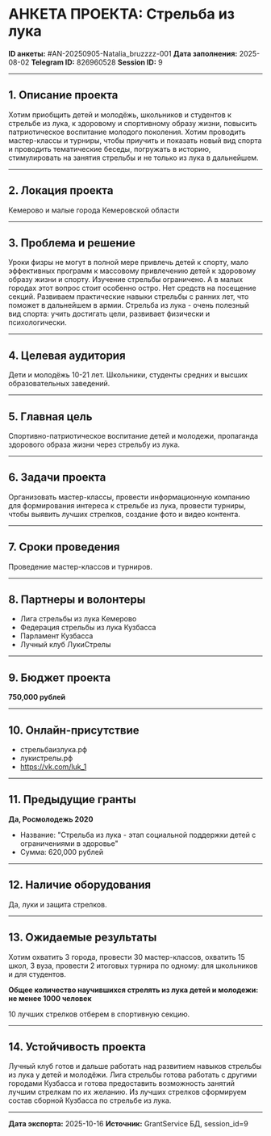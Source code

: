 # АНКЕТА ПРОЕКТА: Стрельба из лука

**ID анкеты:** #AN-20250905-Natalia_bruzzzz-001
**Дата заполнения:** 2025-08-02
**Telegram ID:** 826960528
**Session ID:** 9

---

## 1. Описание проекта

Хотим приобщить детей и молодёжь, школьников и студентов к стрельбе из лука, к здоровому и спортивному образу жизни, повысить патриотическое воспитание молодого поколения. Хотим проводить мастер-классы и турниры, чтобы приучить и показать новый вид спорта и проводить тематические беседы, погружать в историю, стимулировать на занятия стрельбы и не только из лука в дальнейшем.

---

## 2. Локация проекта

Кемерово и малые города Кемеровской области

---

## 3. Проблема и решение

Уроки физры не могут в полной мере привлечь детей к спорту, мало эффективных программ к массовому привлечению детей к здоровому образу жизни и спорту. Изучение стрельбы ограничено. А в малых городах этот вопрос стоит особенно остро. Нет средств на посещение секций. Развиваем практические навыки стрельбы с ранних лет, что поможет в дальнейшем в армии. Стрельба из лука - очень полезный вид спорта: учить достигать цели, развивает физически и психологически.

---

## 4. Целевая аудитория

Дети и молодёжь 10-21 лет. Школьники, студенты средних и высших образовательных заведений.

---

## 5. Главная цель

Спортивно-патриотическое воспитание детей и молодежи, пропаганда здорового образа жизни через стрельбу из лука.

---

## 6. Задачи проекта

Организовать мастер-классы, провести информационную компанию для формирования интереса к стрельбе из лука, провести турниры, чтобы выявить лучших стрелков, создание фото и видео контента.

---

## 7. Сроки проведения

Проведение мастер-классов и турниров.

---

## 8. Партнеры и волонтеры

- Лига стрельбы из лука Кемерово
- Федерация стрельбы из лука Кузбасса
- Парламент Кузбасса
- Лучный клуб ЛукиСтрелы

---

## 9. Бюджет проекта

**750,000 рублей**

---

## 10. Онлайн-присутствие

- стрельбаизлука.рф
- лукистрелы.рф
- https://vk.com/luk_1

---

## 11. Предыдущие гранты

**Да, Росмолодежь 2020**
- Название: "Стрельба из лука - этап социальной поддержки детей с ограничениями в здоровье"
- Сумма: 620,000 рублей

---

## 12. Наличие оборудования

Да, луки и защита стрелков.

---

## 13. Ожидаемые результаты

Хотим охватить 3 города, провести 30 мастер-классов, охватить 15 школ, 3 вуза, провести 2 итоговых турнира по одному: для школьников и для студентов.

**Общее количество научившихся стрелять из лука детей и молодежи: не менее 1000 человек**

10 лучших стрелков отберем в спортивную секцию.

---

## 14. Устойчивость проекта

Лучный клуб готов и дальше работать над развитием навыков стрельбы из лука у детей и молодёжи. Лига стрельбы готова работать с другими городами Кузбасса и готова предоставить возможность занятий лучшим стрелкам по их желанию. Из лучших стрелков сформируем состав сборной Кузбасса по стрельбе из лука.

---

**Дата экспорта:** 2025-10-16
**Источник:** GrantService БД, session_id=9
